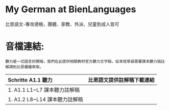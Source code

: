 # My German at BienLanguages
比恩語文-專攻德檢，團體、家教、外派、兒童到成人皆可

# 音檔連結:
`聽力是一切語言的開端，我們在此提供相關教材官方聽力文字稿，如本班學員需要課本聽力稿註解請到比恩櫃檯索取。`
 
| Schritte A1.1 聽力 | 比恩語文提供註解稿下載連結 |
|:--------|:-------|
| 1. A1.1 L1~L7 課本聽力註解稿 |  |
| 1. A1.2 L8~L14 課本聽力註解稿 |  |
